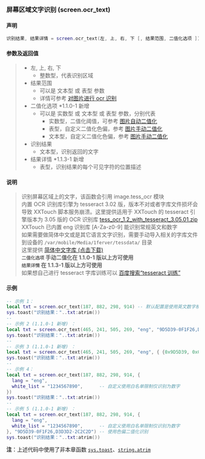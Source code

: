 ### 屏幕区域文字识别 \(**screen\.ocr\_text**\)


#### 声明
```lua
识别结果, 结果详情 = screen.ocr_text(左, 上, 右, 下 [, 结果范围, 二值化选项 ])
```


#### 参数及返回值
> - 左, 上, 右, 下
>   - 整数型，代表识别区域
> - 结果范围
>   - 可以是 文本型 或 表型 参数
>   - 详情可参考 [对图片进行 ocr 识别](/Handbook/image/_tess_ocr.md)
> - 二值化选项 \*1\.1\.0\-1 新增
>   - 可以是 实数型 或 文本型 或 表型 参数，分别代表
>     - 实数型，二值化阈值，可参考 [图片自动二值化](#opencv\-图片自动二值化\-cvbinaryzation)
>     - 表型，自定义二值化色偏，参考 [图片手动二值化](#二值化处理图片对象\-binaryzation)
>     - 文本型，自定义二值化色偏，参考 [图片手动二值化](#二值化处理图片对象\-binaryzation)
> - 识别结果
>   - 文本型，识别返回的文字
> - 结果详情 \*1\.1\.3\-1 新增
>   - 表型，识别结果的每个可见字符的位置描述


#### 说明
> 识别屏幕区域上的文字，该函数会引用 image\.tess_ocr 模块  
> 内置 OCR 识别库引擎为 tesseract 3\.02 版，版本不对或者字库文件损坏会导致 XXTouch 脚本服务崩溃。这里提供适用于 XXTouch 的 tesseract 引擎版本为 3\.05 版的 OCR 识别库 [tess_ocr_1.2_with_tesseract_3.05.01.zip](http://static.zybuluo.com/xxtouch/fxnwlp9ic4mzf01shxegkier/tess_ocr_1.2_with_tesseract_3.05.01.zip)  
> XXTouch 已内置 eng 识别库 \[A\-Za\-z0\-9\] 能识别常规英文和数字  
> 如果需要做简体中文或是其它语言文字识别，需要手动导入相关的字库文件到设备的 `/var/mobile/Media/1ferver/tessdata/` 目录  
> 这里提供 [简体中文字库 (点击下载) ](http://xxtouch2.oss-cn-hangzhou.aliyuncs.com/chi_sim.traineddata)  
> **`二值化选项` 手动二值化在 1\.1\.0\-1 版以上方可使用**  
> **`结果详情` 在 1\.1\.3\-1 版以上方可使用**  
> 如果想自己进行 tesseract 字库训练可以 [百度搜索“tesseract 训练”](https://www.baidu.com/s?wd=tesseract%20训练)  

  
#### 示例  
```lua
-- 示例 1：
local txt = screen.ocr_text(187, 882, 298, 914) -- 默认配置是使用英文数字模式识别文字
sys.toast("识别结果："..txt:atrim())
--
-- 示例 2 (1.1.0-1 新增) ：
local txt = screen.ocr_text(465, 241, 505, 269, "eng", "9D5D39-0F1F26,D3D3D2-2C2C2D") -- 使用色偏二值化识别
sys.toast("识别结果："..txt:atrim())
--
-- 示例 3 (1.1.0-1 新增) ：
local txt = screen.ocr_text(465, 241, 505, 269, "eng", { {0x9D5D39, 0x0F1F26}, {0xD3D3D2, 0x2C2C2D} }) -- 使用色偏二值化识别，同上
sys.toast("识别结果："..txt:atrim())
--
-- 示例 4：
local txt = screen.ocr_text(187, 882, 298, 914, {
  lang = "eng",
  white_list = "1234567890",      -- 自定义使用白名单限制仅识别为数字
})
sys.toast("识别结果："..txt:atrim())
--
-- 示例 5 (1.1.0-1 新增) ：
local txt = screen.ocr_text(187, 882, 298, 914, {
  lang = "eng",
  white_list = "1234567890",      -- 自定义使用白名单限制仅识别为数字
}, "9D5D39-0F1F26,D3D3D2-2C2C2D") -- 使用色偏二值化识别
sys.toast("识别结果："..txt:atrim())
```
**注**：上述代码中使用了非本章函数 [`sys.toast`](/Handbook/sys/sys.toast.md)、[`string.atrim`](/Handbook/ext-string/string.atrim.md)

